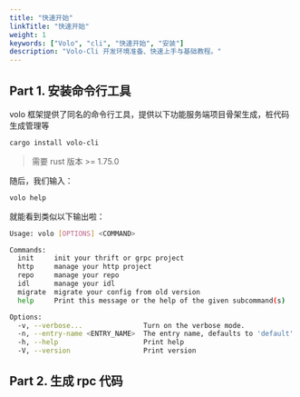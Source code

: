 ```yaml
---
title: "快速开始"
linkTitle: "快速开始"
weight: 1
keywords: ["Volo", "cli", "快速开始", "安装"]
description: "Volo-Cli 开发环境准备、快速上手与基础教程。"
---
```


## Part 1. 安装命令行工具

volo 框架提供了同名的命令行工具，提供以下功能服务端项目骨架生成，桩代码生成管理等

```bash
cargo install volo-cli
```

> 需要 rust 版本 >= 1.75.0

随后，我们输入：

```bash
volo help
```

就能看到类似以下输出啦：

```bash
Usage: volo [OPTIONS] <COMMAND>

Commands:
  init     init your thrift or grpc project
  http     manage your http project
  repo     manage your repo
  idl      manage your idl
  migrate  migrate your config from old version
  help     Print this message or the help of the given subcommand(s)

Options:
  -v, --verbose...               Turn on the verbose mode.
  -n, --entry-name <ENTRY_NAME>  The entry name, defaults to 'default'. [default: default]
  -h, --help                     Print help
  -V, --version                  Print version
```

## Part 2. 生成 rpc 代码



